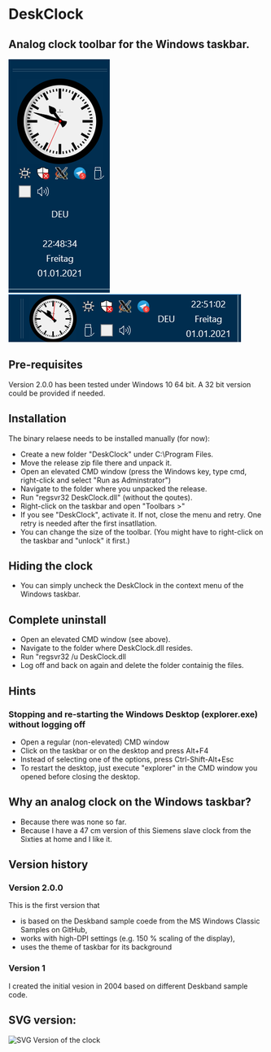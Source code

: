 # DeskClock
## Analog clock toolbar for the Windows taskbar.

![Screenshot vertical taskbar](/images/screenshot-vertical-taskbar.png)
![Screenshot horizontal taskbar](/images/screenshot-horizontal-taskbar.png) 

## Pre-requisites
Version 2.0.0 has been tested under Windows 10 64 bit. A 32 bit version could be provided if needed.

## Installation
The binary relaese needs to be installed manually (for now):
- Create a new folder "DeskClock" under C:\Program Files\.
- Move the release zip file there and unpack it.
- Open an elevated CMD window (press the Windows key, type cmd, right-click and select "Run as Adminstrator")
- Navigate to the folder where you unpacked the release.
- Run "regsvr32 DeskClock.dll" (without the qoutes).
- Right-click on the taskbar and open "Toolbars >"
- If you see "DeskClock", activate it. If not, close the menu and retry. One retry is needed after the first insatllation.
- You can change the size of the toolbar. (You might have to right-click on the taskbar and "unlock" it first.)

## Hiding the clock
- You can simply uncheck the DeskClock in the context menu of the Windows taskbar.

## Complete uninstall
- Open an elevated CMD window (see above).
- Navigate to the folder where DeskClock.dll resides.
- Run "regsvr32 /u DeskClock.dll
- Log off and back on again and delete the folder containig the files.

## Hints
### Stopping and re-starting the Windows Desktop (explorer.exe) without logging off
- Open a regular (non-elevated) CMD window 
- Click on the taskbar or on the desktop and press Alt+F4
- Instead of selecting one of the options, press Ctrl-Shift-Alt+Esc
- To restart the desktop, just execute "explorer" in the CMD window you opened before closing the desktop.

## Why an analog clock on the Windows taskbar?
- Because there was none so far.
- Because I have a 47 cm version of this Siemens slave clock from the Sixties at home and I like it.

## Version history
### Version 2.0.0
This is the first version that
- is based on the Deskband sample coede from the MS Windows Classic Samples on GitHub,
- works with high-DPI settings (e.g. 150 % scaling of the display),
- uses the theme of taskbar for its background

### Version 1
I created the initial vesion in 2004 based on different Deskband sample code.

## SVG version:
![SVG Version of the clock](https://www.stefan-oskamp.de/SiemensClock/SVG/fullscreen/SiemensClock.svg) 







